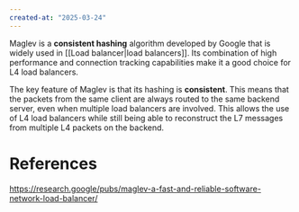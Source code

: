 ```yaml
---
created-at: "2025-03-24"
---
```


Maglev is a **consistent hashing** algorithm developed by Google that is widely used in [[Load balancer|load balancers]]. Its combination of high performance and connection tracking capabilities make it a good choice for L4 load balancers.

The key feature of Maglev is that its hashing is **consistent**. This means that the packets from the same client are always routed to the same backend server, even when multiple load balancers are involved. This allows the use of L4 load balancers while still being able to reconstruct the L7 messages from multiple L4 packets on the backend.

# References

https://research.google/pubs/maglev-a-fast-and-reliable-software-network-load-balancer/
